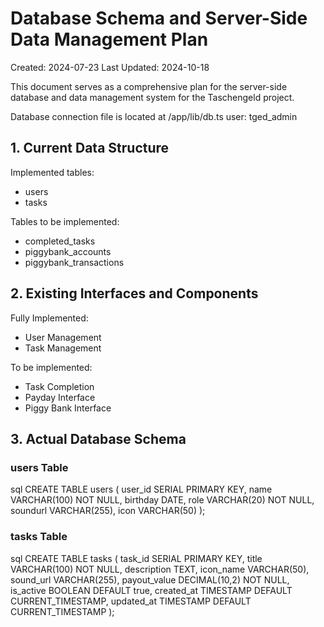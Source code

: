 # Database Schema and Server-Side Data Management Plan

Created: 2024-07-23
Last Updated: 2024-10-18

This document serves as a comprehensive plan for the server-side database and data management system for the Taschengeld project.

Database connection file is located at /app/lib/db.ts
user: tged_admin

## 1. Current Data Structure

Implemented tables:

- users
- tasks

Tables to be implemented:

- completed_tasks
- piggybank_accounts
- piggybank_transactions

## 2. Existing Interfaces and Components

Fully Implemented:

- User Management
- Task Management

To be implemented:

- Task Completion
- Payday Interface
- Piggy Bank Interface

## 3. Actual Database Schema

### users Table

sql
CREATE TABLE users (
user_id SERIAL PRIMARY KEY,
name VARCHAR(100) NOT NULL,
birthday DATE,
role VARCHAR(20) NOT NULL,
soundurl VARCHAR(255),
icon VARCHAR(50)
);

### tasks Table

sql
CREATE TABLE tasks (
task_id SERIAL PRIMARY KEY,
title VARCHAR(100) NOT NULL,
description TEXT,
icon_name VARCHAR(50),
sound_url VARCHAR(255),
payout_value DECIMAL(10,2) NOT NULL,
is_active BOOLEAN DEFAULT true,
created_at TIMESTAMP DEFAULT CURRENT_TIMESTAMP,
updated_at TIMESTAMP DEFAULT CURRENT_TIMESTAMP
);
